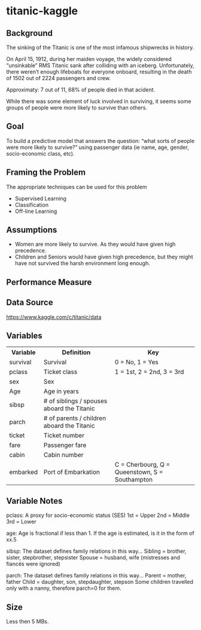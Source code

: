 titanic-kaggle
==============================


## Background

The sinking of the Titanic is one of the most infamous shipwrecks in history.

On April 15, 1912, during her maiden voyage, the widely considered “unsinkable” RMS Titanic sank after colliding with an iceberg. Unfortunately, there weren’t enough lifeboats for everyone onboard, resulting in the death of 1502 out of 2224 passengers and crew.

Approximaty: 7 out of 11, 68% of people died in that acident.

While there was some element of luck involved in surviving, it seems some groups of people were more likely to survive than others.

## Goal

To build a predictive model that answers the question: “what sorts of people were more likely to survive?” using passenger data (ie name, age, gender, socio-economic class, etc).

## Framing the Problem

The appropriate techniques can be used for this problem
- Supervised Learning 
- Classification
- Off-line Learning

## Assumptions 

- Women are more likely to survive. As they would have given high precedence. 
- Children and Seniors would have given high precedence, but they might have not survived the harsh environment long enough.

## Performance Measure


## Data Source 
https://www.kaggle.com/c/titanic/data

## Variables 

<table>
<tbody>
<tr><th><b>Variable</b></th><th><b>Definition</b></th><th><b>Key</b></th></tr>
<tr>
<td>survival</td>
<td>Survival</td>
<td>0 = No, 1 = Yes</td>
</tr>
<tr>
<td>pclass</td>
<td>Ticket class</td>
<td>1 = 1st, 2 = 2nd, 3 = 3rd</td>
</tr>
<tr>
<td>sex</td>
<td>Sex</td>
<td></td>
</tr>
<tr>
<td>Age</td>
<td>Age in years</td>
<td></td>
</tr>
<tr>
<td>sibsp</td>
<td># of siblings / spouses aboard the Titanic</td>
<td></td>
</tr>
<tr>
<td>parch</td>
<td># of parents / children aboard the Titanic</td>
<td></td>
</tr>
<tr>
<td>ticket</td>
<td>Ticket number</td>
<td></td>
</tr>
<tr>
<td>fare</td>
<td>Passenger fare</td>
<td></td>
</tr>
<tr>
<td>cabin</td>
<td>Cabin number</td>
<td></td>
</tr>
<tr>
<td>embarked</td>
<td>Port of Embarkation</td>
<td>C = Cherbourg, Q = Queenstown, S = Southampton</td>
</tr>
</tbody>
</table>


## Variable Notes
pclass: A proxy for socio-economic status (SES)
1st = Upper
2nd = Middle
3rd = Lower

age: Age is fractional if less than 1. If the age is estimated, is it in the form of xx.5

sibsp: The dataset defines family relations in this way...
Sibling = brother, sister, stepbrother, stepsister
Spouse = husband, wife (mistresses and fiancés were ignored)

parch: The dataset defines family relations in this way...
Parent = mother, father
Child = daughter, son, stepdaughter, stepson
Some children travelled only with a nanny, therefore parch=0 for them.

## Size

Less then 5 MBs.

